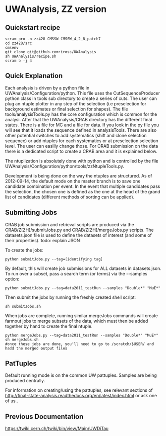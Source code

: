UWAnalysis, ZZ version
======================

Quickstart recipe
-----------------
    scram pro -n zz428 CMSSW CMSSW_4_2_8_patch7
    cd zz428/src                                                                                                                                                                                                    
    cmsenv
    git clone git@github.com:iross/UWAnalysis
    sh UWAnalysis/recipe.sh
    scram b -j 4

Quick Explanation
-----------------
Each analysis is driven by a python file in UWAnalysis/Configuration/python. This file uses the CutSequenceProducer python class in tools sub directory to create a series of cuts. The user can plug an ntuple plotter in any step of the selection (i.e preselection for background estimates or final selection for shapes). The file tools/analysisTools.py has the core configuration which is common for the analysi. After that the UWAnalysis/CRAB directory has the different final states. There is a file for MC and a file for data. If you look in the py file you will see that it loads the sequence defined in analysisTools. There are also other potential switches to add systematics (shift and clone selection sequence) or add ntuples for each systematics or at preselection selection level. The user can easilly change those. For CRAB submission on the data there is a dedicated script to create a CRAB area and it is explained below.

The ntuplization is absolutely done with python and is controlled by the file UWAnalysis/Configuration/python/tools/zzNtupleTools.py.

Development is being done on the way the ntuples are structured. As of 2012-09-14, the default mode on the master branch is to save one candidate combination per event. In the event that multiple candidates pass the selection, the chosen one is defined as the one at the head of the grand list of candidates (different methods of sorting can be applied).

Submitting Jobs
---------------
CRAB job submission and retrieval scripts are produced via the CRAB/Z[ZH]/submitJobs.py and CRAB/Z[ZH]/mergeJobs.py scripts. The datasets.json file is used to define the datasets of interest (and some of their properties). todo: explain JSON

To create the jobs:

    python submitJobs.py --tag=[identifying tag]
    
By default, this will create job submissions for ALL datasets in datasets.json. To run over a subset, pass a search term (or terms) via the --samples option:

    python submitJobs.py --tag=data2011_testRun --samples "Double*" "MuE*"
    
Then submit the jobs by running the freshly created shell script:

    sh submitJobs.sh

When jobs are complete, running similar mergeJobs commands will create farmout jobs to merge subsets of the data, which must then be added together by hand to create the final ntuple.
   
    python mergeJobs.py --tag=data2011_testRun --samples "Double*" "MuE*"
    sh mergeJobs.sh
    #once these jobs are done, you'll need to go to /scratch/$USER/ and hadd the merged output files


PatTuples
----------------
Default running mode is on the common UW pattuples. Samples are being produced centrally.

For information on creating/using the pattuples, see relevant sections of http://final-state-analysis.readthedocs.org/en/latest/index.html or ask one of us..

Previous Documentation
----------------------
https://twiki.cern.ch/twiki/bin/view/Main/UWDiTau
